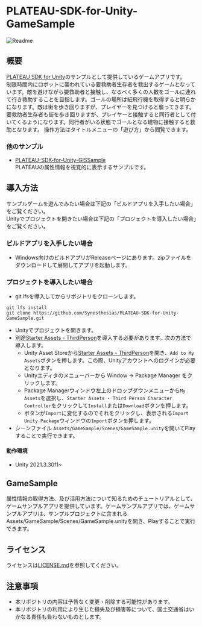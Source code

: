 # PLATEAU-SDK-for-Unity-GameSample

![Readme](https://github.com/Synesthesias/PLATEAU-SDK-for-Unity-GameSample/assets/96822472/55fe9949-d13c-4c88-b3c8-ace77c969345)

## 概要
[PLATEAU SDK for Unity](https://github.com/Project-PLATEAU/PLATEAU-SDK-for-Unity)のサンプルとして提供しているゲームアプリです。  
制限時間内にロボットに襲われている要救助者生存者を救出するゲームとなっています。敵を避けながら要救助者と接触し、なるべく多くの人数をゴールに連れて行き救助することを目指します。ゴールの場所は紙飛行機を取得すると明らかになります。敵は街を歩き回りますが、プレイヤーを見つけると襲ってきます。要救助者生存者も街を歩き回りますが、プレイヤーと接触すると同行者として付いてくるようになります。同行者がいる状態でゴールとなる建物に接触すると救助となります。
操作方法はタイトルメニューの「遊び方」から閲覧できます。

### 他のサンプル
- [PLATEAU-SDK-for-Unity-GISSample](https://github.com/Project-PLATEAU/PLATEAU-SDK-for-Unity-GISSample)  
  PLATEAUの属性情報を視覚的に表示するサンプルです。

## 導入方法

サンプルゲームを遊んでみたい場合は下記の「ビルドアプリを入手したい場合」をご覧ください。  
Unityでプロジェクトを開きたい場合は下記の「プロジェクトを導入したい場合」をご覧ください。

### ビルドアプリを入手したい場合
- Windows向けのビルドアプリがReleaseページにあります。zipファイルをダウンロードして展開してアプリを起動します。

### プロジェクトを導入したい場合
- git lfsを導入してからリポジトリをクローンします。  
```
git lfs install
git clone https://github.com/Synesthesias/PLATEAU-SDK-for-Unity-GameSample.git
```
- Unityでプロジェクトを開きます。
- 別途[Starter Assets - ThirdPerson](https://assetstore.unity.com/packages/essentials/starter-assets-thirdperson-updates-in-new-charactercontroller-pa-196526)を導入する必要があります。次の方法で導入します。
  - Unity Asset Storeから[Starter Assets - ThirdPerson](https://assetstore.unity.com/packages/essentials/starter-assets-thirdperson-updates-in-new-charactercontroller-pa-196526)を開き、`Add to My Assets`ボタンを押します。この際、Unityアカウントへのログインが必要となります。
  - Unityエディタのメニューバーから Window → Package Manager をクリックします。
  - Package Managerウィンドウ左上のドロップダウンメニューから`My Assets`を選択し、`Starter Assets - Third Person Character Controller`をクリックして`Install`または`Download`ボタンを押します。
  - ボタンが`Import`に変化するのでそれをクリックし、表示される`Import Unity Package`ウィンドウの`Import`ボタンを押します。
- シーンファイル `Assets/GameSample/Scenes/GameSample.unity`を開いてPlayすることで実行できます。

#### 動作環境
- Unity 2021.3.30f1~

## GameSample
属性情報の取得方法、及び活用方法について知るためのチュートリアルとして、ゲームサンプルアプリを提供しています。ゲームサンプルアプリでは、ゲームサンプルアプリは、サンプルプロジェクトに含まれるAssets/GameSample/Scenes/GameSample.unityを開き、Playすることで実行できます。


## ライセンス
ライセンスは[LICENSE.md](/LICENSE.md)を参照してください。

## 注意事項
- 本リポジトリの内容は予告なく変更・削除する可能性があります。
- 本リポジトリの利用により生じた損失及び損害等について、国土交通省はいかなる責任も負わないものとします。

